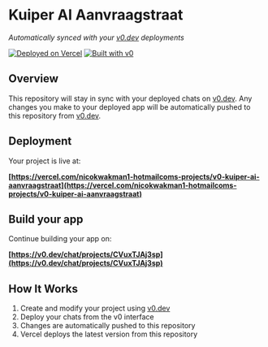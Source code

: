 # Kuiper AI Aanvraagstraat

*Automatically synced with your [v0.dev](https://v0.dev) deployments*

[![Deployed on Vercel](https://img.shields.io/badge/Deployed%20on-Vercel-black?style=for-the-badge&logo=vercel)](https://vercel.com/nicokwakman1-hotmailcoms-projects/v0-kuiper-ai-aanvraagstraat)
[![Built with v0](https://img.shields.io/badge/Built%20with-v0.dev-black?style=for-the-badge)](https://v0.dev/chat/projects/CVuxTJAj3sp)

## Overview

This repository will stay in sync with your deployed chats on [v0.dev](https://v0.dev).
Any changes you make to your deployed app will be automatically pushed to this repository from [v0.dev](https://v0.dev).

## Deployment

Your project is live at:

**[https://vercel.com/nicokwakman1-hotmailcoms-projects/v0-kuiper-ai-aanvraagstraat](https://vercel.com/nicokwakman1-hotmailcoms-projects/v0-kuiper-ai-aanvraagstraat)**

## Build your app

Continue building your app on:

**[https://v0.dev/chat/projects/CVuxTJAj3sp](https://v0.dev/chat/projects/CVuxTJAj3sp)**

## How It Works

1. Create and modify your project using [v0.dev](https://v0.dev)
2. Deploy your chats from the v0 interface
3. Changes are automatically pushed to this repository
4. Vercel deploys the latest version from this repository